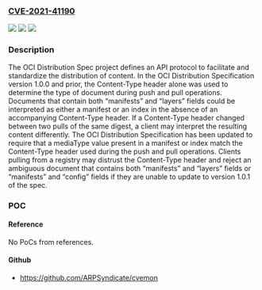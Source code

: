 ### [CVE-2021-41190](https://cve.mitre.org/cgi-bin/cvename.cgi?name=CVE-2021-41190)
![](https://img.shields.io/static/v1?label=Product&message=distribution-spec&color=blue)
![](https://img.shields.io/static/v1?label=Version&message=%3C%201.0.1%20&color=brightgreen)
![](https://img.shields.io/static/v1?label=Vulnerability&message=CWE-843%3A%20Access%20of%20Resource%20Using%20Incompatible%20Type%20('Type%20Confusion')&color=brightgreen)

### Description

The OCI Distribution Spec project defines an API protocol to facilitate and standardize the distribution of content. In the OCI Distribution Specification version 1.0.0 and prior, the Content-Type header alone was used to determine the type of document during push and pull operations. Documents that contain both “manifests” and “layers” fields could be interpreted as either a manifest or an index in the absence of an accompanying Content-Type header. If a Content-Type header changed between two pulls of the same digest, a client may interpret the resulting content differently. The OCI Distribution Specification has been updated to require that a mediaType value present in a manifest or index match the Content-Type header used during the push and pull operations. Clients pulling from a registry may distrust the Content-Type header and reject an ambiguous document that contains both “manifests” and “layers” fields or “manifests” and “config” fields if they are unable to update to version 1.0.1 of the spec.

### POC

#### Reference
No PoCs from references.

#### Github
- https://github.com/ARPSyndicate/cvemon

